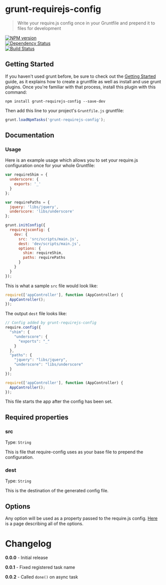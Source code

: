 # grunt-requirejs-config
> Write your require.js config once in your Gruntfile and prepend it to files for development

[![NPM version](https://badge.fury.io/js/grunt-requirejs-config.png)](http://badge.fury.io/js/grunt-requirejs-config)   
[![Dependency Status](https://gemnasium.com/ChrisWren/grunt-requirejs-config.png)](https://gemnasium.com/ChrisWren/grunt-requirejs-config)   
[![Build Status](https://travis-ci.org/ChrisWren/grunt-requirejs-config.png)](https://travis-ci.org/ChrisWren/grunt-requirejs-config)   
## Getting Started
If you haven't used grunt before, be sure to check out the [Getting Started](http://gruntjs.com/getting-started) guide, as it explains how to create a gruntfile as well as install and use grunt plugins. Once you're familiar with that process, install this plugin with this command:
```shell
npm install grunt-requirejs-config --save-dev
```

Then add this line to your project's `Gruntfile.js` gruntfile:

```javascript
grunt.loadNpmTasks('grunt-requirejs-config');
```

## Documentation

### Usage
Here is an example usage which allows you to set your require.js configuration once for your whole Gruntfile:
```js
var requireShim = { 
  underscore: { 
    exports: '_'
  }
};

var requirePaths = { 
  jquery: 'libs/jquery',
  underscore: 'libs/underscore'
};

grunt.initConfig({
  requirejsconfig: {
    dev: {
      src: 'src/scripts/main.js',
      dest: 'dev/scripts/main.js',
      options: {
        shim: requireShim,
        paths: requirePaths
      }
    }
  }
});
```
This is what a sample `src` file would look like:
```javascript
require(['appController'], function (AppController) {
  AppController();
});
```
The output `dest` file looks like:
```javascript
// Config added by grunt-requirejs-config
require.config({
  "shim": {
    "underscore": {
      "exports": "_"
    }
  },
  "paths": {
    "jquery": "libs/jquery",
    "underscore": "libs/underscore"
  }
});

require(['appController'], function (AppController) {
  AppController();
});
```
This file starts the app after the config has been set.
## Required properties
### src
Type: `String`

This is file that require-config uses as your base file to prepend the configuration.

### dest
Type: `String`

This is the destination of the generated config file.

## Options

Any option will be used as a property passed to the require.js config. [Here](https://github.com/jrburke/r.js/blob/master/build/example.build.js) is a page describing all of the options.

# Changelog

**0.0.0** - Initial release

**0.0.1** - Fixed registered task name

**0.0.2** - Called `done()` on async task
